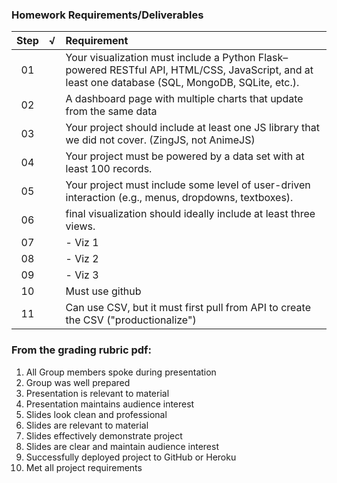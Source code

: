 ### Homework Requirements/Deliverables
| Step  | √ | Requirement |
| :---: | :---: | :--- 
| 01 |  | Your visualization must include a Python Flask–powered RESTful API, HTML/CSS, JavaScript, and at least one database (SQL, MongoDB, SQLite, etc.).
| 02 |  | A dashboard page with multiple charts that update from the same data
| 03 |  | Your project should include at least one JS library that we did not cover. (ZingJS, not AnimeJS)
| 04 |  | Your project must be powered by a data set with at least 100 records.
| 05 |  | Your project must include some level of user-driven interaction (e.g., menus, dropdowns, textboxes).
| 06 |  | final visualization should ideally include at least three views.
| 07 |  |     - Viz 1
| 08 |  |     - Viz 2
| 09 |  |     - Viz 3
| 10 |  | Must use github
| 11 |  | Can use CSV, but it must first pull from API to create the CSV ("productionalize")

### From the grading rubric pdf:
1. All Group members spoke during presentation
2. Group was well prepared
3. Presentation is relevant to material
4. Presentation maintains audience interest
5. Slides look clean and professional
6. Slides are relevant to material
7. Slides effectively demonstrate project
8. Slides are clear and maintain audience interest
9. Successfully deployed project to GitHub or Heroku
10. Met all project requirements
